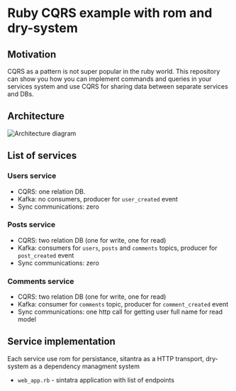 # Ruby CQRS example with rom and dry-system

## Motivation

CQRS as a pattern is not super popular in the ruby world. This repository can show you how you can implement commands and queries in your services system and use CQRS for sharing data between separate services and DBs.

## Architecture

![Architecture diagram](https://github.com/davydovanton/cqrs-ruby-example/blob/master/docs/images/architecture.png?raw=true)

## List of services

### Users service 
* CQRS: one relation DB. 
* Kafka: no consumers, producer for `user_created` event
* Sync communications: zero

### Posts service 
* CQRS: two relation DB (one for write, one for read)
* Kafka: consumers for `users`, `posts` and `comments` topics, producer for `post_created` event
* Sync communications: zero

### Comments service 
* CQRS: two relation DB (one for write, one for read)
* Kafka: consumer for `comments` topic, producer for `comment_created` event
* Sync communications: one http call for getting user full name for read model

## Service implementation

Each service use rom for persistance, sitantra as a HTTP transport, dry-system as a dependency managment system

* `web_app.rb` - sintatra application with list of endpoints

